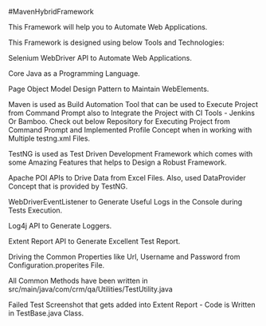 #MavenHybridFramework

This Framework will help you to Automate Web Applications.

This Framework is designed using below Tools and Technologies:

Selenium WebDriver API to Automate Web Applications.

Core Java as a Programming Language.

Page Object Model Design Pattern to Maintain WebElements.

Maven is used as Build Automation Tool that can be used to Execute Project from Command Prompt also to Integrate the Project with CI Tools - Jenkins Or Bamboo. Check out below Repository for Executing Project from Command Prompt and Implemented Profile Concept when in working with Multiple testng.xml Files.

TestNG is used as Test Driven Development Framework which comes with some Amazing Features that helps to Design a Robust Framework.

Apache POI APIs to Drive Data from Excel Files. Also, used DataProvider Concept that is provided by TestNG.

WebDriverEventListener to Generate Useful Logs in the Console during Tests Execution.

Log4j API to Generate Loggers.

Extent Report API to Generate Excellent Test Report.

Driving the Common Properties like Url, Username and Password from Configuration.properites File.

All Common Methods have been written in src/main/java/com/crm/qa/Utilities/TestUtility.java

Failed Test Screenshot that gets added into Extent Report - Code is Written in TestBase.java Class.
